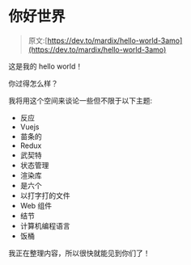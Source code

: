 # 你好世界

> 原文:[https://dev.to/mardix/hello-world-3amo](https://dev.to/mardix/hello-world-3amo)

这是我的 hello world！

你过得怎么样？

我将用这个空间来谈论一些但不限于以下主题:

*   反应
*   Vuejs
*   苗条的
*   Redux
*   武契特
*   状态管理
*   渲染库
*   是六个
*   以打字打的文件
*   Web 组件
*   结节
*   计算机编程语言
*   饭桶

我正在整理内容，所以很快就能见到你们了！